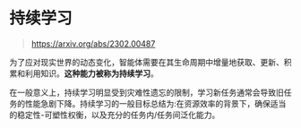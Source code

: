 # 持续学习

> https://arxiv.org/abs/2302.00487

为了应对现实世界的动态变化，智能体需要在其生命周期中增量地获取、更新、积累和利用知识。**这种能力被称为持续学习**。

在一般意义上，持续学习明显受到灾难性遗忘的限制，学习新任务通常会导致旧任务的性能急剧下降。持续学习的一般目标总结为:在资源效率的背景下，确保适当的稳定性-可塑性权衡，以及充分的任务内/任务间泛化能力。